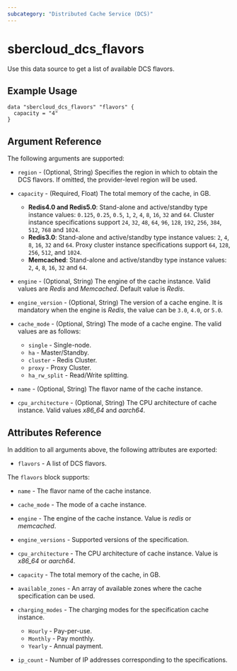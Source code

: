 ```yaml
---
subcategory: "Distributed Cache Service (DCS)"
---
```


# sbercloud_dcs_flavors

Use this data source to get a list of available DCS flavors.

## Example Usage

```hcl
data "sbercloud_dcs_flavors" "flavors" {
  capacity = "4"
}
```

## Argument Reference

The following arguments are supported:

* `region` - (Optional, String) Specifies the region in which to obtain the DCS flavors.
  If omitted, the provider-level region will be used.

* `capacity` - (Required, Float) The total memory of the cache, in GB.
    + **Redis4.0 and Redis5.0**: Stand-alone and active/standby type instance values:
      `0.125`, `0.25`, `0.5`, `1`, `2`, `4`, `8`, `16`, `32` and `64`.
      Cluster instance specifications support `24`, `32`, `48`, `64`, `96`, `128`, `192`, `256`, `384`, `512`, `768` and
      `1024`.
    + **Redis3.0**: Stand-alone and active/standby type instance values: `2`, `4`, `8`, `16`, `32` and `64`.
      Proxy cluster instance specifications support `64`, `128`, `256`, `512`, and `1024`.
    + **Memcached**: Stand-alone and active/standby type instance values: `2`, `4`, `8`, `16`, `32` and `64`.

* `engine` - (Optional, String) The engine of the cache instance. Valid values are *Redis* and *Memcached*.
  Default value is *Redis*.

* `engine_version` - (Optional, String) The version of a cache engine.
  It is mandatory when the engine is *Redis*, the value can be `3.0`, `4.0`, or `5.0`.

* `cache_mode` - (Optional, String) The mode of a cache engine. The valid values are as follows:
    + `single` - Single-node.
    + `ha` - Master/Standby.
    + `cluster` - Redis Cluster.
    + `proxy` - Proxy Cluster.
    + `ha_rw_split` - Read/Write splitting.

* `name` - (Optional, String) The flavor name of the cache instance.

* `cpu_architecture` - (Optional, String) The CPU architecture of cache instance.
  Valid values *x86_64* and *aarch64*.

## Attributes Reference

In addition to all arguments above, the following attributes are exported:

* `flavors` - A list of DCS flavors.

The `flavors` block supports:

* `name` - The flavor name of the cache instance.

* `cache_mode` - The mode of a cache instance.

* `engine` - The engine of the cache instance. Value is *redis* or *memcached*.

* `engine_versions` - Supported versions of the specification.

* `cpu_architecture` - The CPU architecture of cache instance. Value is *x86_64* or *aarch64*.

* `capacity` - The total memory of the cache, in GB.

* `available_zones` - An array of available zones where the cache specification can be used.

* `charging_modes` - The charging modes for the specification cache instance.
    + `Hourly` - Pay-per-use.
    + `Monthly` - Pay monthly.
    + `Yearly` - Annual payment.

* `ip_count` - Number of IP addresses corresponding to the specifications.
